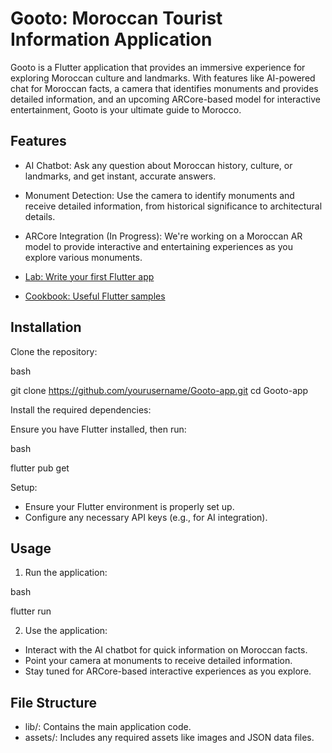 # Gooto: Moroccan Tourist Information Application

Gooto is a Flutter application that provides an immersive experience for exploring Moroccan culture and landmarks. With features like AI-powered chat for Moroccan facts, a camera that identifies monuments and provides detailed information, and an upcoming ARCore-based model for interactive entertainment, Gooto is your ultimate guide to Morocco.

## Features

- AI Chatbot: Ask any question about Moroccan history, culture, or landmarks, and get instant, accurate answers.
- Monument Detection: Use the camera to identify monuments and receive detailed information, from historical significance to architectural details.
- ARCore Integration (In Progress): We're working on a Moroccan AR model to provide interactive and entertaining experiences as you explore various monuments.

- [Lab: Write your first Flutter app](https://docs.flutter.dev/get-started/codelab)
- [Cookbook: Useful Flutter samples](https://docs.flutter.dev/cookbook)

## Installation



Clone the repository:

bash

git clone https://github.com/yourusername/Gooto-app.git
cd Gooto-app

Install the required dependencies:

Ensure you have Flutter installed, then run:

bash

flutter pub get

Setup:
 - Ensure your Flutter environment is properly set up.
 - Configure any necessary API keys (e.g., for AI integration).

## Usage

1. Run the application:

bash

flutter run

2. Use the application:

 - Interact with the AI chatbot for quick information on Moroccan facts.
 - Point your camera at monuments to receive detailed information.
 - Stay tuned for ARCore-based interactive experiences as you explore.

## File Structure 

- lib/: Contains the main application code.
- assets/: Includes any required assets like images and JSON data files.
